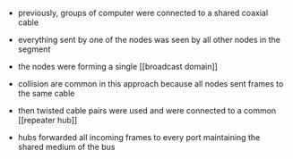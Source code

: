 - previously, groups of computer were connected to a shared coaxial cable 
- everything sent by one of the nodes was seen by all other nodes in the segment 
- the nodes were forming a single [[broadcast domain]]
- collision are common in this approach because all nodes sent frames to the same cable

- then twisted cable pairs were used and were connected to a common [[repeater hub]]
- hubs forwarded all incoming frames to every port maintaining the shared medium of the bus 